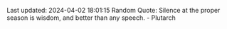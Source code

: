 Last updated: 2024-04-02 18:01:15
Random Quote: Silence at the proper season is wisdom, and better than any speech. - Plutarch